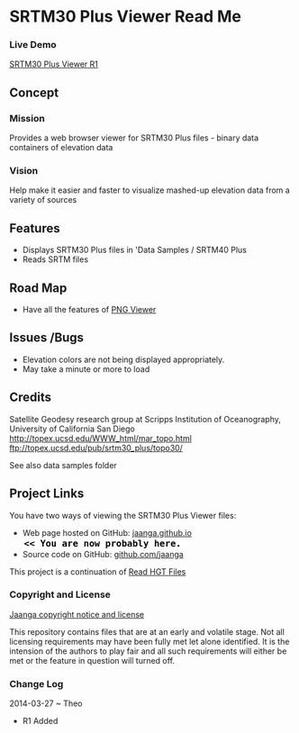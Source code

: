 SRTM30 Plus Viewer Read Me
==================

### Live Demo

[SRTM30 Plus  Viewer R1]( http://jaanga.github.io/terrain-plus/cookbook/srtm30-plus-viewer/latest/ )


## Concept

### Mission
Provides a web browser viewer for SRTM30 Plus files - binary data containers of elevation data

### Vision
Help make it easier and faster to visualize mashed-up elevation data from a variety of sources

## Features
* Displays SRTM30 Plus files in 'Data Samples / SRTM40 Plus
* Reads SRTM files


## Road Map
* Have all the features of [PNG Viewer]( http://jaanga.github.io/terrain-viewer/png-viewer/ )


## Issues /Bugs
* Elevation colors are not being displayed appropriately. 
* May take a minute or more to load

## Credits

Satellite Geodesy research group at Scripps Institution of Oceanography, University of California San Diego
http://topex.ucsd.edu/WWW_html/mar_topo.html
ftp://topex.ucsd.edu/pub/srtm30_plus/topo30/

See also data samples folder

## Project Links

You have two ways of viewing the SRTM30 Plus Viewer files:

* Web page hosted on GitHub: [jaanga.github.io]( http://jaanga.github.io/jaanga/terrain-plus/cookbook/srtm30-plus-viewer/ "view the files as apps." ) <input value="<< You are now probably here." size=28 style="font:bold 12pt monospace;border-width:0;" >  
* Source code on GitHub: [github.com/jaanga]( https://github.com/jaanga/terrain-plus/tree/gh-pages/cookbook/srtm30-plus-viewer/ "View the files as source code." ) <scan style=display:none ><< You are now probably here.</scan>

This project is a continuation of [Read HGT Files]( http://jaanga.github.io/terrain-plus/cookbook/read-hgt-files/ )


### Copyright and License

[Jaanga copyright notice and license]( https://github.com/jaanga/jaanga.github.io/blob/master/jaanga-copyright-and-mit-license.md )

This repository contains files that are  at an early and volatile stage. Not all licensing requirements may have been fully met let alone identified. It is the intension of the authors to play fair and all such requirements will either be met or the feature in question will turned off.

### Change Log

2014-03-27 ~ Theo

* R1 Added




